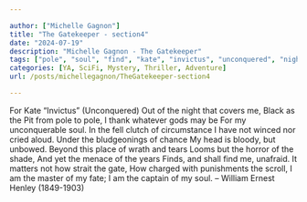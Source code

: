 ```yaml
---

author: ["Michelle Gagnon"]
title: "The Gatekeeper - section4"
date: "2024-07-19"
description: "Michelle Gagnon - The Gatekeeper"
tags: ["pole", "soul", "find", "kate", "invictus", "unconquered", "night", "cover", "black", "pit", "thank", "whatever", "god", "may", "unconquerable", "fell", "clutch", "circumstance", "winced", "cried", "aloud", "bludgeonings", "chance", "head", "bloody"]
categories: [YA, SciFi, Mystery, Thriller, Adventure]
url: /posts/michellegagnon/TheGatekeeper-section4

---
```



For Kate
“Invictus”
(Unconquered)
Out of the night that covers me,
Black as the Pit from pole to pole,
I thank whatever gods may be
For my unconquerable soul.
In the fell clutch of circumstance
I have not winced nor cried aloud.
Under the bludgeonings of chance
My head is bloody, but unbowed.
Beyond this place of wrath and tears
Looms but the horror of the shade,
And yet the menace of the years
Finds, and shall find me, unafraid.
It matters not how strait the gate,
How charged with punishments the scroll,
I am the master of my fate;
I am the captain of my soul.
– William Ernest Henley (1849-1903)
